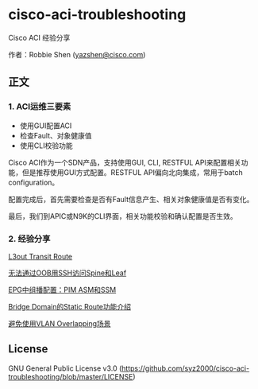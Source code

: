 # cisco-aci-troubleshooting
Cisco ACI 经验分享

作者：Robbie Shen (yazshen@cisco.com)

## 正文
### 1. ACI运维三要素
+ 使用GUI配置ACI   
+ 检查Fault、对象健康值
+ 使用CLI校验功能

Cisco ACI作为一个SDN产品，支持使用GUI, CLI, RESTFUL API来配置相关功能，但是推荐使用GUI方式配置。RESTFUL API偏向北向集成，常用于batch configuration。

配置完成后，首先需要检查是否有Fault信息产生、相关对象健康值是否有变化。

最后，我们到APIC或N9K的CLI界面，相关功能校验和确认配置是否生效。

### 2. 经验分享
[L3out Transit Route](https://github.com/syz2000/cisco-aci-troubleshooting/blob/master/L3out-TransitRoute.md)

[无法通过OOB用SSH访问Spine和Leaf](https://github.com/syz2000/cisco-aci-troubleshooting/blob/master/Mgmt-OOBSubnet.md)

[EPG中组播配置：PIM ASM和SSM](https://github.com/syz2000/cisco-aci-troubleshooting/blob/master/Feature-PIM.md)

[Bridge Domain的Static Route功能介绍](https://github.com/syz2000/cisco-aci-troubleshooting/blob/master/L3out-StaticRouteBD.md)

[避免使用VLAN Overlapping场景](https://github.com/syz2000/cisco-aci-troubleshooting/blob/master/VLAN-Overlapping.md)

## License
GNU General Public License v3.0
(https://github.com/syz2000/cisco-aci-troubleshooting/blob/master/LICENSE)
